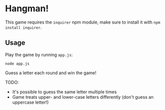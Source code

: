 # Hangman!

This game requires the `inquirer` npm module, make sure to install it with `npm install inquirer`.

## Usage

Play the game by running `app.js`:

`node app.js`

Guess a letter each round and win the game!

TODO:
 * It's possible to guess the same letter multiple times
 * Game treats upper- and lower-case letters differently (don't guess an uppercase letter!)
